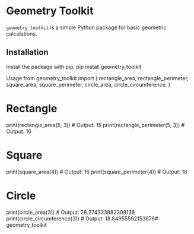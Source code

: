 # Geometry Toolkit
`geometry_toolkit` is a simple Python package for basic geometric calculations.
## Installation
Install the package with pip:
pip install geometry_toolkit

Usage
from geometry_toolkit import (
 rectangle_area,
 rectangle_perimeter,
 square_area,
 square_perimeter,
 circle_area,
 circle_circumference,
)
# Rectangle
print(rectangle_area(5, 3)) # Output: 15
print(rectangle_perimeter(5, 3)) # Output: 16
# Square
print(square_area(4)) # Output: 16
print(square_perimeter(4)) # Output: 16
# Circle
print(circle_area(3)) # Output: 28.274333882308138
print(circle_circumference(3)) # Output: 18.84955592153876# geometry_toolkit
